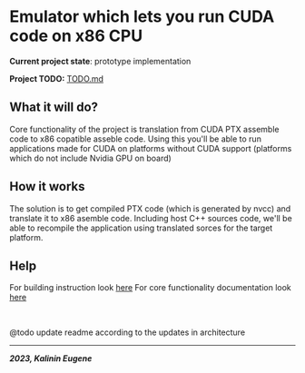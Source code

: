 # Emulator which lets you run CUDA code on x86 CPU

**Current project state**: prototype implementation

**Project TODO:** [TODO.md](./TODO.md)


## What it will do?

Core functionality of the project is translation from CUDA PTX assemble code to x86 copatible asseble code.
Using this you'll be able to run applications made for CUDA on platforms without CUDA support (platforms which do not include Nvidia GPU on board)

## How it works

The solution is to get compiled PTX code (which is generated by nvcc) and translate it to x86 asemble code. Including host C++ sources code, we'll be able to recompile the application using translated sorces for the target platform.

## Help
For building instruction look [here](./docs/building/build_instruction.md)
For core functionality documentation look [here](./docs/core_functionality/base_functionality.md)

<br>

@todo update readme according to the updates in architecture

---
***2023, Kalinin Eugene***